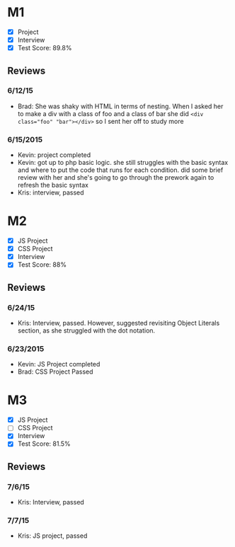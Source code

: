
# M1

- [x] Project
- [x] Interview
- [x] Test Score: 89.8%

## Reviews

### 6/12/15

- Brad: She was shaky with HTML in terms of nesting. When I asked her to make a div with a class of foo and a class of bar she did `<div class="foo" "bar"></div>` so I sent her off to study more

### 6/15/2015

- Kevin: project completed
- Kevin: got up to php basic logic. she still struggles with the basic syntax and where to put the code that runs for each condition. did some brief review with her and she's going to go through the prework again to refresh the basic syntax
- Kris: interview, passed


# M2

- [x] JS Project
- [x] CSS Project
- [x] Interview
- [x] Test Score: 88%

## Reviews

### 6/24/15
- Kris: Interview, passed. However, suggested revisiting Object Literals section, as she struggled with the dot notation.

### 6/23/2015

- Kevin: JS Project completed
- Brad: CSS Project Passed

# M3

- [x] JS Project
- [ ] CSS Project
- [x] Interview
- [x] Test Score: 81.5%

## Reviews

### 7/6/15
- Kris: Interview, passed

### 7/7/15
- Kris: JS project, passed
